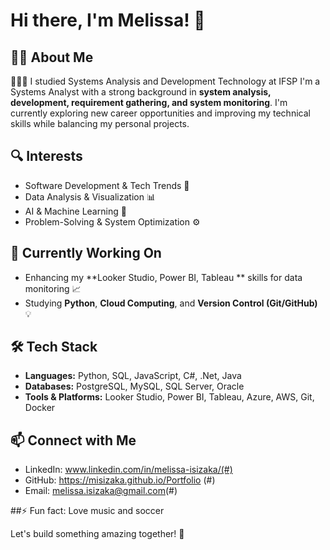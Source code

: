 # Hi there, I'm Melissa! 👋

## 👩‍💻 About Me
👨🏻‍💻 I studied Systems Analysis and Development Technology at IFSP
I'm a Systems Analyst with a strong background in **system analysis, development, requirement gathering, and system monitoring**. 
I'm currently exploring new career opportunities and improving my technical skills while balancing my personal projects.

## 🔍 Interests
- Software Development & Tech Trends 🚀
- Data Analysis & Visualization 📊
- AI & Machine Learning 🤖
- Problem-Solving & System Optimization ⚙️

## 🎯 Currently Working On
- Enhancing my **Looker Studio, Power BI, Tableau ** skills for data monitoring 📈
- Studying **Python**, **Cloud Computing**, and **Version Control (Git/GitHub)** 💡


## 🛠️ Tech Stack
- **Languages:** Python, SQL, JavaScript, C#, .Net, Java
- **Databases:** PostgreSQL, MySQL, SQL Server, Oracle
- **Tools & Platforms:** Looker Studio, Power BI, Tableau, Azure, AWS, Git, Docker

## 📫 Connect with Me
- LinkedIn: www.linkedin.com/in/melissa-isizaka/(#)
- GitHub: https://misizaka.github.io/Portfolio (#)
- Email: melissa.isizaka@gmail.com(#)

##⚡ Fun fact: Love music and soccer

Let's build something amazing together! 🚀


